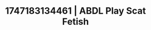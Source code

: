 ---
categories:
- Skin-to-skin fantasy
- Workplace fantasy
- Flushed skin
- Artistic nudes
- Pierced & proud
image: /assets/images/1747183134461.jpg
layout: post
seo:
  description: Featured content with artistic ABDL Play, Scat Fetish. HD images available.
  keywords: ABDL Play, Scat Fetish
  og_image: /assets/images/1747183134461.jpg
  schema_type: VisualArtwork
tags:
- '#1747183134461'
- Scat Fetish
- ABDL Play
title: 1747183134461 | ABDL Play Scat Fetish
---